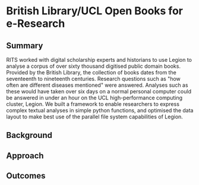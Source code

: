 British Library/UCL Open Books for e-Research
=============================================

Summary
-------

RITS worked with digital scholarship experts and historians to use Legion to analyse a corpus of over sixty thousand digitised public domain books. Provided by the British Library, the collection of books dates from the seventeenth to nineteenth centuries. Research questions such as "how often are different diseases mentioned" were answered. Analyses such as these would have taken over six days on a normal personal computer could be answered in under an hour on the UCL high-performance computing cluster, Legion. We built a framework to enable researchers to express complex textual analyses in simple python functions, and optimised the data layout to make best use of the parallel file system capabilities of Legion.

Background
----------



Approach
--------

Outcomes
--------

